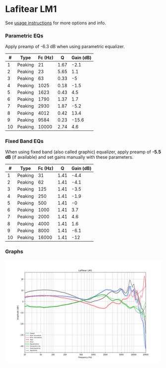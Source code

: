 # Lafitear LM1
See [usage instructions](https://github.com/jaakkopasanen/AutoEq#usage) for more options and info.

### Parametric EQs
Apply preamp of -6.3 dB when using parametric equalizer.

|   # | Type    |   Fc (Hz) |    Q |   Gain (dB) |
|-----|---------|-----------|------|-------------|
|   1 | Peaking |        21 | 1.67 |        -2.1 |
|   2 | Peaking |        23 | 5.65 |         1.1 |
|   3 | Peaking |        63 | 0.33 |        -5   |
|   4 | Peaking |      1025 | 0.18 |        -1.5 |
|   5 | Peaking |      1623 | 0.43 |         4.5 |
|   6 | Peaking |      1790 | 1.37 |         1.7 |
|   7 | Peaking |      2930 | 1.87 |        -5.2 |
|   8 | Peaking |      4012 | 0.42 |        13.4 |
|   9 | Peaking |      9584 | 0.23 |       -15.6 |
|  10 | Peaking |     10000 | 2.74 |         4.6 |

### Fixed Band EQs
When using fixed band (also called graphic) equalizer, apply preamp of **-5.5 dB** (if available) and set gains manually with these parameters.

|   # | Type    |   Fc (Hz) |    Q |   Gain (dB) |
|-----|---------|-----------|------|-------------|
|   1 | Peaking |        31 | 1.41 |        -4.4 |
|   2 | Peaking |        62 | 1.41 |        -4.1 |
|   3 | Peaking |       125 | 1.41 |        -3.5 |
|   4 | Peaking |       250 | 1.41 |        -1.9 |
|   5 | Peaking |       500 | 1.41 |        -0   |
|   6 | Peaking |      1000 | 1.41 |         3.7 |
|   7 | Peaking |      2000 | 1.41 |         4.6 |
|   8 | Peaking |      4000 | 1.41 |         1.6 |
|   9 | Peaking |      8000 | 1.41 |        -6.1 |
|  10 | Peaking |     16000 | 1.41 |       -12   |

### Graphs
![](./Lafitear%20LM1.png)
